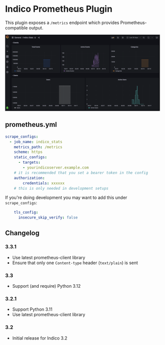 # Indico Prometheus Plugin

This plugin exposes a `/metrics` endpoint which provides Prometheus-compatible output.

![](https://raw.githubusercontent.com/indico/indico-plugins/master/prometheus/screenshot.png)

## prometheus.yml
```yaml
scrape_configs:
  - job_name: indico_stats
    metrics_path: /metrics
    scheme: https
    static_configs:
      - targets:
        - yourindicoserver.example.com
    # it is recommended that you set a bearer token in the config
    authorization:
        credentials: xxxxxx
    # this is only needed in development setups
```

If you're doing development you may want to add this under `scrape_configs`:
```yaml
    tls_config:
      insecure_skip_verify: false
```

## Changelog

### 3.3.1

- Use latest prometheus-client library
- Ensure that only one `Content-type` header (`text/plain`) is sent

### 3.3

- Support (and require) Python 3.12

### 3.2.1

- Support Python 3.11
- Use latest prometheus-client library

### 3.2

- Initial release for Indico 3.2
